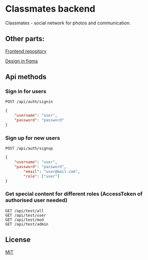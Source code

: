 # Classmates backend

Classmates - social network for photos and communication.

## Other parts:
[Frontend repository](https://pip.pypa.io/en/stable/)

[Design in figma](https://www.figma.com/file/0ircFNNzFCJgQgqTf5WosA/%D0%9E%D0%B4%D0%BD%D0%BE%D0%BA%D0%BB%D0%B0%D1%81%D1%81%D0%BD%D0%B8%D0%BA%D0%B8?node-id=0%3A1)


## Api methods

### Sign in for users

```
POST /api/auth/signin
```
```json
{
	"username": "user",
	"password": "password"
}
```
### Sign up for new users
```
POST /api/auth/signup
```
```json
{
	"username": "user",
	"password": "password",
        "email": "user@mail.com",
        "role": ["user"]
}
```
### Get special content for different roles (AccessToken of authorised user needed)
```
GET /api/test/all
GET /api/test/user
GET /api/test/mod
GET /api/test/admin
```

## License
[MIT](https://github.com/ESHagibalov/Classmates/blob/master/LICENSE)
